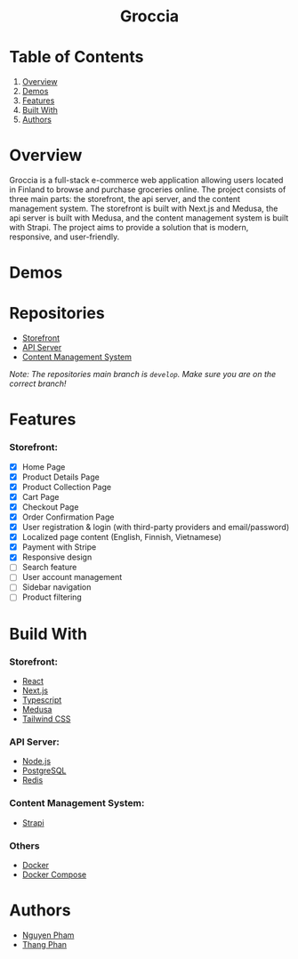 <h1 align="center">
  Groccia
</h1>

# Table of Contents

1. [Overview](#overview)
2. [Demos](#demos)
3. [Features](#features)
4. [Built With](#build-with)
5. [Authors](#authors)

# Overview

Groccia is a full-stack e-commerce web application allowing users located in Finland to browse and purchase groceries online. The project consists of three main parts: the storefront, the api server, and the content management system. The storefront is built with Next.js and Medusa, the api server is built with Medusa, and the content management system is built with Strapi. The project aims to provide a solution that is modern, responsive, and user-friendly.

# Demos

# Repositories

- [Storefront](https://github.com/groccia/groccia-storefront/tree/develop)
- [API Server](https://github.com/groccia/groccia-api/tree/develop)
- [Content Management System](https://github.com/groccia/groccia-cms/tree/develop)

_Note: The repositories main branch is `develop`. Make sure you are on the correct branch!_

# Features

### Storefront:

- [x] Home Page
- [x] Product Details Page
- [x] Product Collection Page
- [x] Cart Page
- [x] Checkout Page
- [x] Order Confirmation Page
- [x] User registration & login (with third-party providers and email/password)
- [x] Localized page content (English, Finnish, Vietnamese)
- [x] Payment with Stripe
- [x] Responsive design
- [ ] Search feature
- [ ] User account management
- [ ] Sidebar navigation
- [ ] Product filtering

# Build With

### Storefront:

- [React](https://reactjs.org/)
- [Next.js](https://nextjs.org/)
- [Typescript](https://www.typescriptlang.org/)
- [Medusa](https://medusajs.com/)
- [Tailwind CSS](https://tailwindcss.com/)

### API Server:

- [Node.js](https://nodejs.org/)
- [PostgreSQL](https://www.postgresql.org/)
- [Redis](https://redis.io/)

### Content Management System:

- [Strapi](https://strapi.io/)

### Others

- [Docker](https://www.docker.com/)
- [Docker Compose](https://docs.docker.com/compose/)

# Authors

- [Nguyen Pham](https://github.com/nguyenfamj)
- [Thang Phan](https://github.com/Thangphan0102)
